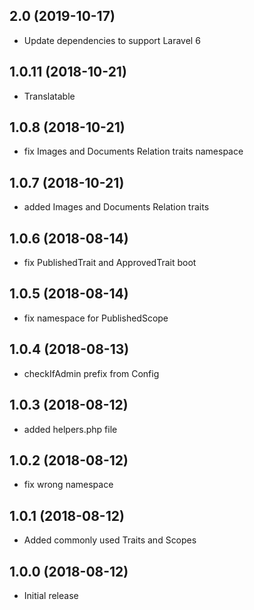 ## 2.0 (2019-10-17)
* Update dependencies to support Laravel 6

## 1.0.11 (2018-10-21)
* Translatable

## 1.0.8 (2018-10-21)
* fix Images and Documents Relation traits namespace

## 1.0.7 (2018-10-21)
* added Images and Documents Relation traits
## 1.0.6 (2018-08-14)

  * fix PublishedTrait and ApprovedTrait boot
## 1.0.5 (2018-08-14)

  * fix namespace for PublishedScope  
## 1.0.4 (2018-08-13)

  * checkIfAdmin prefix from Config
## 1.0.3 (2018-08-12)

  * added helpers.php file
## 1.0.2 (2018-08-12)

  * fix wrong namespace
## 1.0.1 (2018-08-12)

  * Added commonly used Traits and Scopes
## 1.0.0 (2018-08-12)

  * Initial release